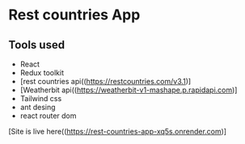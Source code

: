 # Rest countries App

## Tools used
- React
- Redux toolkit
- [rest countries api((https://restcountries.com/v3.1)]
- [Weatherbit api((https://weatherbit-v1-mashape.p.rapidapi.com)]
- Tailwind css
- ant desing
- react router dom



[Site is live here((https://rest-countries-app-xq5s.onrender.com)] 

